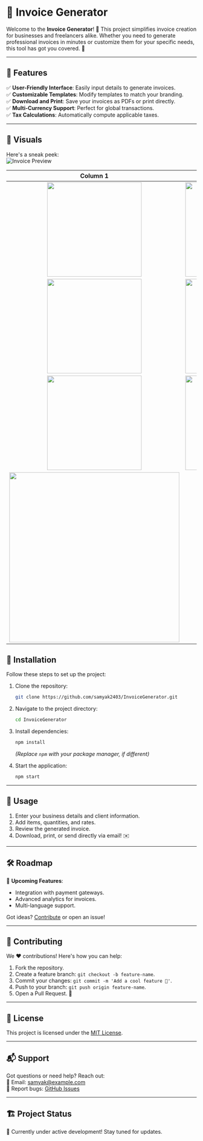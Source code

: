 
# 🧾 Invoice Generator

Welcome to the **Invoice Generator**! 🎉 This project simplifies invoice creation for businesses and freelancers alike. Whether you need to generate professional invoices in minutes or customize them for your specific needs, this tool has got you covered. 🚀

---

## 📝 Features

✅ **User-Friendly Interface**: Easily input details to generate invoices.  
✅ **Customizable Templates**: Modify templates to match your branding.  
✅ **Download and Print**: Save your invoices as PDFs or print directly.  
✅ **Multi-Currency Support**: Perfect for global transactions.  
✅ **Tax Calculations**: Automatically compute applicable taxes.  

---

## 📸 Visuals

Here's a sneak peek:  
![Invoice Preview](https://via.placeholder.com/800x400.png?text=Invoice+Preview)



| Column 1                              | Column 2                              |
|:-------------------------------------:|:-------------------------------------:|
| <img src="image/1.png" width="250px"/> | <img src="image/2.png" width="250px"/> |
| <img src="image/3.png" width="250px"/> | <img src="image/4.png" width="250px"/> |
| <img src="image/4.png" width="250px"/> | <img src="image/4.png" width="250px"/> |
| <img src="image/5.png" width="450px"/> |                                       |
## 🔧 Installation

Follow these steps to set up the project:

1. Clone the repository:  
   ```bash
   git clone https://github.com/samyak2403/InvoiceGenerator.git
   ```
2. Navigate to the project directory:  
   ```bash
   cd InvoiceGenerator
   ```
3. Install dependencies:  
   ```bash
   npm install
   ```  
   *(Replace `npm` with your package manager, if different)*

4. Start the application:  
   ```bash
   npm start
   ```

---

## 🚀 Usage

1. Enter your business details and client information.  
2. Add items, quantities, and rates.  
3. Review the generated invoice.  
4. Download, print, or send directly via email! ✉️

---

## 🛠️ Roadmap

📌 **Upcoming Features**:  
- Integration with payment gateways.  
- Advanced analytics for invoices.  
- Multi-language support.  

Got ideas? [Contribute](#🤝-contributing) or open an issue!  

---

## 🤝 Contributing

We ❤️ contributions! Here's how you can help:

1. Fork the repository.  
2. Create a feature branch: `git checkout -b feature-name`.  
3. Commit your changes: `git commit -m 'Add a cool feature 🚀'`.  
4. Push to your branch: `git push origin feature-name`.  
5. Open a Pull Request. 🎉  

---

## 📜 License

This project is licensed under the [MIT License](LICENSE).  

---

## 📬 Support

Got questions or need help? Reach out:  
📧 Email: [samyak@example.com](mailto:samyak@example.com)  
🐞 Report bugs: [GitHub Issues](https://github.com/samyak2403/InvoiceGenerator/issues)  

---

## 🏗️ Project Status

🚧 Currently under active development! Stay tuned for updates.  
